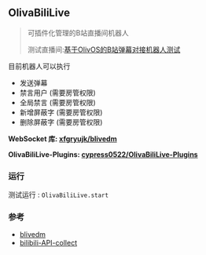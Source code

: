 ## OlivaBiliLive
> 可插件化管理的B站直播间机器人
> 
> 测试直播间:[基于OlivOS的B站弹幕对接机器人测试
](https://live.bilibili.com/21752074?visit_id=5jas1suyf6k0)

目前机器人可以执行
- 发送弹幕
- 禁言用户 (需要房管权限)
- 全局禁言 (需要房管权限)
- 新增屏蔽字 (需要房管权限)
- 删除屏蔽字 (需要房管权限)


__WebSocket 库:  [xfgryujk/blivedm](https://github.com/xfgryujk/blivedm)__

__OlivaBiliLive-Plugins:  [cypress0522/OlivaBiliLive-Plugins](https://github.com/cypress0522/OlivaBiliLive-Plugins)__

### 运行

测试运行 : `OlivaBiliLive.start`

### 参考

- [blivedm](https://github.com/xfgryujk/blivedm)
- [bilibili-API-collect](https://github.com/SocialSisterYi/bilibili-API-collect)
